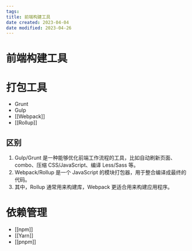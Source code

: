 ```yaml
---
tags:
title: 前端构建工具
date created: 2023-04-04
date modified: 2023-04-26
---
```


# 前端构建工具

# 打包工具

- Grunt
- Gulp
- [[Webpack]]
- [[Rollup]]

## 区别

1. Gulp/Grunt 是一种能够优化前端工作流程的工具，比如自动刷新页面、combo、压缩 CSS/JavaScript、编译 Less/Sass 等。
2. Webpack/Rollup 是一个 JavaScript 的模块打包器，用于整合编译成最终的代码。
3. 其中，Rollup 通常用来构建库，Webpack 更适合用来构建应用程序。

# 依赖管理

- [[npm]]
- [[Yarn]]
- [[pnpm]]
